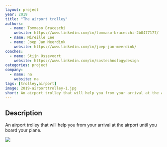 ```yaml
---
layout: project
year: 2019
title: "The airport trolley"
authors:
  - name: Tommaso Braceschi
    website: https://www.linkedin.com/in/tommaso-braceschi-2b0477177/
  - name: Mireille Lee
  - name: Joep Jan Meerdink
    website: https://www.linkedin.com/in/joep-jan-meerdink/
coaches:
  - name: Stijn Ossevoort
    website: https://www.linkedin.com/in/sostechnologydesign
categories: project
company:
  - name: na
    website: na
tags: [trolley,airport]
image: 2019-airporttrolley-1.jpg
short: An airport trolley that will help you from your arrival at the airport until you board your plane.
---
```


## Description
An airport trolley that will help you from your arrival at the airport until you board your plane.

<div class="project-image">
  <img src="/assets/img/2019-airporttrolley-2.jpg">
</div>